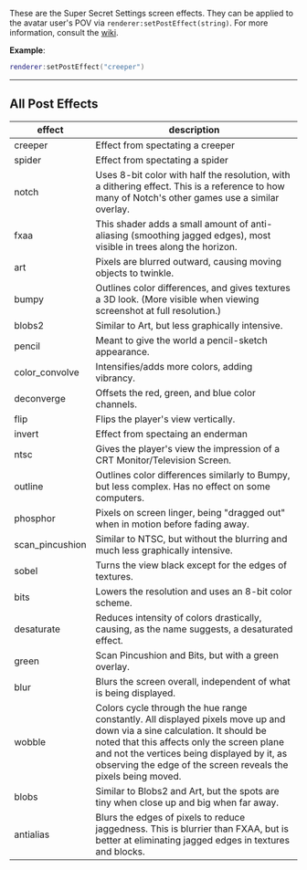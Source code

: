 These are the Super Secret Settings screen effects. They can be applied to the avatar user's POV via <code>renderer:setPostEffect(string)</code>.
For more information, consult the [wiki](https://minecraft.wiki/w/Shaders/Before_1.9).

**Example**:

```lua
renderer:setPostEffect("creeper")
```

---

## All Post Effects

| effect          | description                                                                                                                                                                                                                                                                             |
| --------------- | --------------------------------------------------------------------------------------------------------------------------------------------------------------------------------------------------------------------------------------------------------------------------------------- |
| creeper         | Effect from spectating a creeper                                                                                                                                                                                                                                                        |
| spider          | Effect from spectating a spider                                                                                                                                                                                                                                                         |
| notch           | Uses 8-bit color with half the resolution, with a dithering effect. This is a reference to how many of Notch's other games use a similar overlay.                                                                                                                                       |
| fxaa            | This shader adds a small amount of anti-aliasing (smoothing jagged edges), most visible in trees along the horizon.                                                                                                                                                                     |
| art             | Pixels are blurred outward, causing moving objects to twinkle.                                                                                                                                                                                                                          |
| bumpy           | Outlines color differences, and gives textures a 3D look. (More visible when viewing screenshot at full resolution.)                                                                                                                                                                    |
| blobs2          | Similar to Art, but less graphically intensive.                                                                                                                                                                                                                                         |
| pencil          | Meant to give the world a pencil-sketch appearance.                                                                                                                                                                                                                                     |
| color_convolve  | Intensifies/adds more colors, adding vibrancy.                                                                                                                                                                                                                                          |
| deconverge      | Offsets the red, green, and blue color channels.                                                                                                                                                                                                                                        |
| flip            | Flips the player's view vertically.                                                                                                                                                                                                                                                     |
| invert          | Effect from spectaing an enderman                                                                                                                                                                                                                                                       |
| ntsc            | Gives the player's view the impression of a CRT Monitor/Television Screen.                                                                                                                                                                                                              |
| outline         | Outlines color differences similarly to Bumpy, but less complex. Has no effect on some computers.                                                                                                                                                                                       |
| phosphor        | Pixels on screen linger, being "dragged out" when in motion before fading away.                                                                                                                                                                                                         |
| scan_pincushion | Similar to NTSC, but without the blurring and much less graphically intensive.                                                                                                                                                                                                          |
| sobel           | Turns the view black except for the edges of textures.                                                                                                                                                                                                                                  |
| bits            | Lowers the resolution and uses an 8-bit color scheme.                                                                                                                                                                                                                                   |
| desaturate      | Reduces intensity of colors drastically, causing, as the name suggests, a desaturated effect.                                                                                                                                                                                           |
| green           | Scan Pincushion and Bits, but with a green overlay.                                                                                                                                                                                                                                     |
| blur            | Blurs the screen overall, independent of what is being displayed.                                                                                                                                                                                                                       |
| wobble          | Colors cycle through the hue range constantly. All displayed pixels move up and down via a sine calculation. It should be noted that this affects only the screen plane and not the vertices being displayed by it, as observing the edge of the screen reveals the pixels being moved. |
| blobs           | Similar to Blobs2 and Art, but the spots are tiny when close up and big when far away.                                                                                                                                                                                                  |
| antialias       | Blurs the edges of pixels to reduce jaggedness. This is blurrier than FXAA, but is better at eliminating jagged edges in textures and blocks.                                                                                                                                           |
